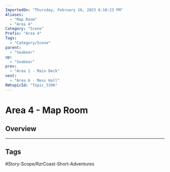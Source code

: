 ```yaml
---
ImportedOn: "Thursday, February 16, 2023 6:10:23 PM"
Aliases:
  - "Map Room"
  - "Area 4"
Category: "Scene"
Prefix: "Area 4"
Tags:
  - "Category/Scene"
parent:
  - "Seabear"
up:
  - "Seabear"
prev:
  - "Area 1 - Main Deck"
next:
  - "Area 6 - Mess Hall"
RWtopicId: "Topic_5396"
---
```

# Area 4 - Map Room
## Overview

---
## Tags
#Story-Scope/RzrCoast-Short-Adventures

